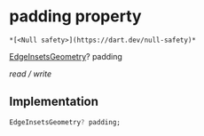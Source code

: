 


# padding property




    *[<Null safety>](https://dart.dev/null-safety)*


[EdgeInsetsGeometry](https://api.flutter.dev/flutter/painting/EdgeInsetsGeometry-class.html)? padding
  
_read / write_






## Implementation

```dart
EdgeInsetsGeometry? padding;


```







